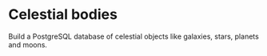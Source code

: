 # Celestial bodies

Build a PostgreSQL database of celestial objects like galaxies, stars, planets and moons.
